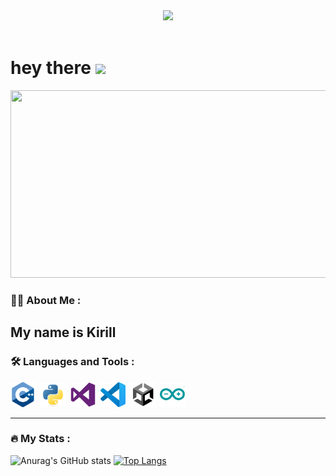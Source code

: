 <div id="header" align="center">
   <img src="https://media.giphy.com/media/553ZGCzYHSQHXiFKA8/giphy.gif" width="100"/>
</div>
<div id="badges" align="center">
  <img src="https://komarev.com/ghpvc/?username=Bayandin-Kirill&style=flat-square&color=blue" alt=""/>
</div>
<h1>
  hey there
  <img src="https://media.giphy.com/media/hvRJCLFzcasrR4ia7z/giphy.gif" width="30px"/>
</h1>

<div align="center">
  <img src="https://media.giphy.com/media/1iNIkQBAwEkUuTpikf/giphy.gif" width="600" height="300"/>
</div>

### :man_technologist: About Me :
My name is Kirill
---
### :hammer_and_wrench: Languages and Tools :
<div>
  <img src="https://github.com/devicons/devicon/blob/master/icons/cplusplus/cplusplus-original.svg" title="Cplusplus" alt="C++" width="40" height="40"/>&nbsp;
  <img src="https://github.com/devicons/devicon/blob/master/icons/python/python-original.svg" title="Python" alt="Python" width="40" height="40"/>&nbsp;
  <img src="https://github.com/devicons/devicon/blob/master/icons/visualstudio/visualstudio-plain.svg" title="VisualStudio" alt="VS" width="40" height="40"/>&nbsp;
  <img src="https://github.com/devicons/devicon/blob/master/icons/vscode/vscode-original.svg" title="vscode" alt="VScode" width="40" height="40"/>&nbsp;
  <img src="https://github.com/devicons/devicon/blob/master/icons/unity/unity-original.svg" title="unity" alt="unity" width="40" height="40"/>&nbsp;
  <img src="https://github.com/devicons/devicon/blob/master/icons/arduino/arduino-original.svg" title="Arduino" alt="arduino" width="40" height="40"/>&nbsp;
</div>

---
### :fire: My Stats :
![Anurag's GitHub stats](https://github-readme-stats.vercel.app/api?username=Bayandin-Kirill&show_icons=true&theme=radical)
[![Top Langs](https://github-readme-stats.vercel.app/api/top-langs/?username=Bayandin-Kirill&layout=compact&theme=vision-friendly-dark)](https://github.com/anuraghazra/github-readme-stats)

<!--
**Bayandin-Kirill/Bayandin-Kirill** is a ✨ _special_ ✨ repository because its `README.md` (this file) appears on your GitHub profile.

Here are some ideas to get you started:

- 🔭 I’m currently working on ...
- 🌱 I’m currently learning ...
- 👯 I’m looking to collaborate on ...
- 🤔 I’m looking for help with ...
- 💬 Ask me about ...
- 📫 How to reach me: ...
- 😄 Pronouns: ...
- ⚡ Fun fact: ...
-->
